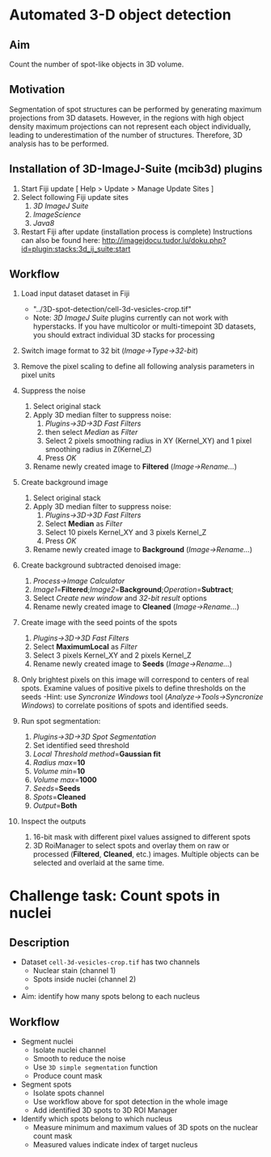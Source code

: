 # Automated 3-D object detection

## Aim

Count the number of spot-like objects in 3D volume. 

## Motivation

Segmentation of spot structures can be performed by generating maximum projections from 3D datasets. However, in the regions with high object density maximum projections can not represent each object individually, leading to underestimation of the number of structures. Therefore, 3D analysis has to be performed.

## Installation of 3D-ImageJ-Suite (mcib3d) plugins

1. Start Fiji update [ Help > Update > Manage Update Sites ]
2. Select following Fiji update sites
	1. *3D ImageJ Suite*
	2. *ImageScience*
	3. *Java8*
3. Restart Fiji after update (installation process is complete)
Instructions can also be found here:
http://imagejdocu.tudor.lu/doku.php?id=plugin:stacks:3d_ij_suite:start

## Workflow

1. Load input dataset dataset in Fiji
	- "../3D-spot-detection/cell-3d-vesicles-crop.tif"
	- Note: *3D ImageJ Suite* plugins currently can not work with hyperstacks. If you have multicolor or multi-timepoint 3D datasets, you should extract individual 3D stacks for processing
	
2. Switch image format to 32 bit (*Image->Type->32-bit*)
3. Remove the pixel scaling to define all following analysis parameters in pixel units
4. Suppress the noise
	1. Select original stack
	2. Apply 3D median filter to suppress noise:
		1. *Plugins->3D->3D Fast Filters*
		2. then select *Median* as *Filter*
		3. Select 2 pixels smoothing radius in XY (Kernel_XY) and 1 pixel smoothing radius in Z(Kernel_Z)
		4. Press *OK*
	3. Rename newly created image to **Filtered** (*Image->Rename...*)
5. Create background image
	1. Select original stack
	2. Apply 3D median filter to suppress noise:
		1. *Plugins->3D->3D Fast Filters*
		2. Select **Median** as *Filter*
		3. Select 10 pixels Kernel_XY and 3 pixels Kernel_Z
		4. Press *OK*
	3. Rename newly created image to **Background** (*Image->Rename...*)
6. Create background subtracted denoised image:
	1. *Process->Image Calculator*
	2. *Image1*=**Filtered**;*Image2*=**Background**;*Operation*=**Subtract**;
	3. Select *Create new window* and *32-bit result* options
	4. Rename newly created image to **Cleaned** (*Image->Rename...*)
7. Create image with the seed points of the spots
	1. *Plugins->3D->3D Fast Filters*
	2. Select **MaximumLocal** as *Filter*
	3. Select 3 pixels Kernel_XY and 2 pixels Kernel_Z
	4.  Rename newly created image to **Seeds** (*Image->Rename...*)
8. Only brightest pixels on this image will correspond to centers of real spots. Examine values of positive pixels to define thresholds on the seeds
	-Hint: use *Syncronize Windows* tool (*Analyze->Tools->Syncronize Windows*) to correlate positions of spots and identified seeds.
9. Run spot segmentation:
	1. *Plugins->3D->3D Spot Segmentation*
	2. Set identified seed threshold
	3. *Local Threshold method*=**Gaussian fit**
	4. *Radius max*=**10**
	5. *Volume min*=**10**
	6. *Volume max*=**1000**
	7. *Seeds*=**Seeds**
	8. *Spots*=**Cleaned**
	9. *Output*=**Both**
10. Inspect the outputs
	1. 16-bit mask with different pixel values assigned to different spots
	2. 3D RoiManager to select spots and overlay them on raw or processed (**Filtered**, **Cleaned**, etc.) images. Multiple objects can be selected and overlaid at the same time.

# Challenge task: Count spots in nuclei

## Description

- Dataset `cell-3d-vesicles-crop.tif` has two channels 
	- Nuclear stain (channel 1)
	- Spots inside nuclei (channel 2)
	- 
- Aim: identify how many spots belong to each nucleus

## Workflow

- Segment nuclei
	- Isolate nuclei channel
	- Smooth to reduce the noise
	- Use `3D simple segmentation` function
	- Produce count mask
- Segment spots
	- Isolate spots channel
	- Use workflow above for spot detection in the whole image
	- Add identified 3D spots to 3D ROI Manager
- Identify which spots belong to which nucleus
	- Measure minimum and maximum values of 3D spots on the nuclear count mask
	- Measured values indicate index of target nucleus 

